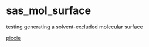 # sas_mol_surface
 testing generating a solvent-excluded molecular surface

[piccie](kras_surface_blue.png) 
